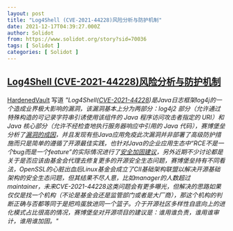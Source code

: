 ```yaml
---
layout: post
title: "Log4Shell (CVE-2021-44228)风险分析与防护机制"
date: 2021-12-17T04:39:27.000Z
author: Solidot
from: https://www.solidot.org/story?sid=70036
tags: [ Solidot ]
categories: [ Solidot ]
---
```

<!--1639715967000-->
[Log4Shell (CVE-2021-44228)风险分析与防护机制](https://www.solidot.org/story?sid=70036)
------

<div>
<a href="http://https://hardenedvault.net/">HardenedVault</a> 写道<i> "<span style="font-weight: normal;">Log4Shell(<a href="https://logging.apache.org/log4j/2.x/security.html" target="_blank" style="">CVE-2021-44228</a>)是Java日志框架log4j的一个造成业界极大影响的漏洞，该漏洞基本上分为两部分：log4j2 部分（允许通过特殊构造的可记录字符串引诱使用该组件的 Java 程序访问攻击者指定的 URI）和 Java 核心部分（允许不经检查地执行服务器响应中引用的 Java 代码），赛博堡垒分析了<a href="https://zhuanlan.zhihu.com/p/446519850" target="_blank" style="">漏洞的成因</a>，并且发现有些Java应用免疫此次漏洞并非部署了高级防护措施而只是简单的遵循了开源最佳实践，也针对Java的企业应用生态中“RCE不是一个bug而是一个feature”的实际情况进行了<a href="https://zhuanlan.zhihu.com/p/446519850" target="_blank">安全加固建议</a>，另外近期不少讨论都是关于是否应该由基金会代理去修复更多的开源安全生态问题，赛博堡垒持有不同看法，OpenSSL的心脏出血后Linux基金会成立了CII基础架构联盟以解决开源基础架构的安全生态问题，但其结果不尽人意，比如manager的人数超过maintainer，未来CVE-2021-44228这类问题会有更多曝光，但解决的思路如果仅仅是找一个机构（不论是基金会还是监管部门或者是大厂商），那这个机构的判断正确与否都等同于是把鸡蛋放进同一个篮子。介于开源社区多样性自底向上的进化模式占比很高的情况，赛博堡垒对开源项目的建议是：谁用谁负责，谁用谁审计，谁用谁加固。"</span></i>
</div>
